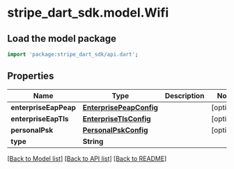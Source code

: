# stripe_dart_sdk.model.Wifi

## Load the model package
```dart
import 'package:stripe_dart_sdk/api.dart';
```

## Properties
Name | Type | Description | Notes
------------ | ------------- | ------------- | -------------
**enterpriseEapPeap** | [**EnterprisePeapConfig**](EnterprisePeapConfig.md) |  | [optional] 
**enterpriseEapTls** | [**EnterpriseTlsConfig**](EnterpriseTlsConfig.md) |  | [optional] 
**personalPsk** | [**PersonalPskConfig**](PersonalPskConfig.md) |  | [optional] 
**type** | **String** |  | 

[[Back to Model list]](../README.md#documentation-for-models) [[Back to API list]](../README.md#documentation-for-api-endpoints) [[Back to README]](../README.md)


